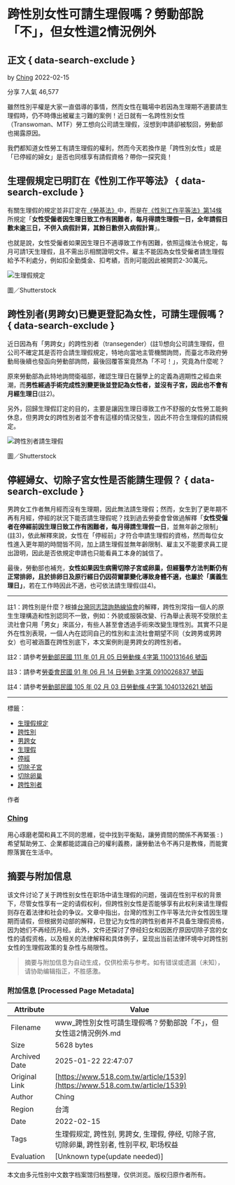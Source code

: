 # 跨性別女性可請生理假嗎？勞動部說「不」，但女性這2情況例外

## 正文 { data-search-exclude }


by [Ching](https://www.518.com.tw/articles/author/2) 2022-02-15

分享 7人氣 46,577

雖然性別平權是大家一直倡導的事情，然而女性在職場中若因為生理期不適要請生理假時，仍不時傳出被雇主刁難的案例！近日就有一名跨性別女性（Transwoman、MTF）勞工想向公司請生理假，沒想到申請卻被駁回，勞動部也揭露原因。

我們都知道女性勞工有請生理假的權利，然而今天若換作是「跨性別女性」或是「已停經的婦女」是否也同樣享有請假資格？帶你一探究竟！

## 生理假規定已明訂在《性別工作平等法》 { data-search-exclude }

有關生理假的規定並非訂定在[《勞基法》](https://law.moj.gov.tw/LawClass/LawAll.aspx?PCode=N0030001)中，而是在[《性別工作平等法》第14條](https://law.moj.gov.tw/LawClass/LawSingle.aspx?pcode=N0030014&flno=14)所規定「**女性受僱者因生理日致工作有困難者，每月得請生理假一日，全年請假日數未逾三日，不併入病假計算，其餘日數併入病假計算**」。

也就是說，女性受僱者如果因生理日不適導致工作有困難，依照這條法令規定，每月可請1天生理假，且不需出示相關證明文件。雇主不能因為女性受僱者請生理假給予不利處分，例如扣全勤獎金、扣考績，否則可能因此被開罰2-30萬元。

![生理假規定](https://photo.518.com.tw/selfmedia/articles/1539/164491063955086.jpeg)

圖／Shutterstock

## 跨性別者(男跨女)已變更登記為女性，可請生理假嗎？ { data-search-exclude }

近日因為有「男跨女」的跨性別者（transegender）(註1)想向公司請生理假，但公司不確定其是否符合請生理假規定，特地向當地主管機關詢問，而臺北市政府勞動局後續也發函向勞動部詢問，最後回覆答案竟然為「不可！」，究竟為什麼呢？

原來勞動部為此特地詢問衛福部，確認生理日在醫學上的定義為週期性之經血來潮，而**男性經過手術完成性別變更後並登記為女性者，並沒有子宮，因此也不會有月經生理日**(註2)。

另外，回歸生理假訂定的目的，主要是讓因生理日導致工作不舒服的女性勞工能夠休息，但男跨女的跨性別者並不會有這樣的情況發生，因此不符合生理假的請假規定。

![跨性別者請生理假](https://photo.518.com.tw/selfmedia/articles/1539/164491063690377.jpeg)

圖／Shutterstock

## 停經婦女、切除子宮女性是否能請生理假？ { data-search-exclude }

男跨女工作者無月經而沒有生理期，因此無法請生理假；然而，女生到了更年期不再有月經，停經的狀況下能否請生理假呢？找到過去勞委會曾做過解釋「**女性受僱者在停經前因生理日致工作有困難者，每月得請生理假一日**，並無年齡之限制」(註3)，依此解釋來說，女性在「停經前」才符合申請生理假的資格，然而每位女性進入更年期的時間皆不同，加上請生理假並無年齡限制、雇主又不能要求員工提出證明，因此是否依規定申請也只能看員工本身的誠信了。

最後，勞動部也補充，**女性如果因生病需切除子宮或卵巢，但經醫學方法判斷仍有正常排卵，且於排卵日及原行經日仍因荷爾蒙變化導致身體不適，也屬於「廣義生理日」**，若在工作時因此不適，也可依法請生理假(註4)。

---

註1：跨性別是什麼？根據[台灣同志諮詢熱線協會](https://hotline.org.tw/)的解釋，跨性別常指一個人的原生生理構造和性別認同不一致，例如：外貌或服裝改變、行為舉止表現不受限於主流社會只用「男女」來區分，有些人甚至會透過手術來改變生理性別。其實不只是外在性別表現，一個人內在認同自己的性別和主流社會期望不同（女跨男或男跨女）也可被涵蓋在跨性別底下，本文案例則是男跨女的跨性別者。

註2：請參考[勞動部民國 111 年 01 月 05 日勞動條 4字第 1100131646 號函](https://laws.mol.gov.tw/FLAW/FLAWDOC03.aspx?searchmode=global&datatype=etype&no=FE354737&keyword=%e7%94%9f%e7%90%86%e5%81%87)

註3：請參考[勞委會民國 91 年 06 月 14 日勞動 3字第 0910026837 號函](https://laws.mol.gov.tw/FLAW/FLAWDOC03.aspx?searchmode=global&datatype=etype&no=FE253526&keyword=%e5%81%9c%e7%b6%93)

註4：請參考[勞動部民國 105 年 02 月 03 日勞動條 4字第 1040132621 號函](https://laws.mol.gov.tw/FLAW/FLAWDOC03.aspx?searchmode=global&datatype=etype&no=FE283388&keyword=%e7%94%9f%e7%90%86%e5%81%87)

---

標籤：

- [生理假規定](https://www.518.com.tw/articles/tag/生理假規定)
- [跨性別](https://www.518.com.tw/articles/tag/跨性別)
- [男跨女](https://www.518.com.tw/articles/tag/男跨女)
- [生理假](https://www.518.com.tw/articles/tag/生理假)
- [停經](https://www.518.com.tw/articles/tag/停經)
- [切除子宮](https://www.518.com.tw/articles/tag/切除子宮)
- [切除卵巢](https://www.518.com.tw/articles/tag/切除卵巢)
- [跨性別者](https://www.518.com.tw/articles/tag/跨性別者)

作者

### [Ching](https://www.518.com.tw/articles/author/2)

用心琢磨老闆和員工不同的思維，從中找到平衡點，讓勞資間的關係不再緊張 : )希望幫助勞工、企業都能認識自己的權利義務，讓勞動法令不再只是教條，而能實際落實在生活中。
<!-- tcd_original_link https://www.518.com.tw/article/1539 -->


## 摘要与附加信息

<!-- tcd_abstract -->
该文件讨论了关于跨性别女性在职场中请生理假的问题，强调在性别平权的背景下，尽管女性享有一定的请假权利，但跨性别女性是否能够享有此权利来请生理假则存在着法律和社会的争议。文章中指出，台灣的性別工作平等法允许女性因生理期而请假，但根据劳动部的解释，已登记为女性的跨性别者并不具备生理假资格，因为她们不再经历月经。此外，文件还探讨了停经妇女和因医疗原因切除子宫的女性的请假资格，以及相关的法律解释和具体例子，呈现出当前法律环境中对跨性别女性的生理假政策的复杂性与局限性。
<!-- tcd_abstract_end -->

> 摘要与附加信息为自动生成，仅供检索与参考。如有错误或遗漏（未知），请协助编辑指正，不胜感激。

### 附加信息 [Processed Page Metadata]

| Attribute       | Value                                  |
|-----------------|----------------------------------------|
| Filename        | www_跨性別女性可請生理假嗎？勞動部說「不」，但女性這2情況例外.md                             |
| Size            | 5628 bytes                           |
| Archived Date   | 2025-01-22 22:47:07                             |
| Original Link   | [https://www.518.com.tw/article/1539](https://www.518.com.tw/article/1539)                       |
| Author          | Ching                               |
| Region          | 台湾                               |
| Date            | 2022-02-15                                 |
| Tags            | 生理假规定, 跨性别, 男跨女, 生理假, 停经, 切除子宫, 切除卵巢, 跨性别者, 性别平权, 职场权益                                 |
| Evaluation            | [Unknown type(update needed)]                                 |
<!-- tcd_table_end -->

本文由多元性别中文数字档案馆归档整理，仅供浏览。版权归原作者所有。
